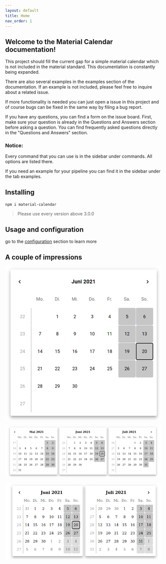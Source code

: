 ```yaml
---
layout: default
title: Home
nav_order: 1
---
```


## Welcome to the Material Calendar documentation!

This project should fill the current gap for a simple material calendar which is not included in the material standard. This documentation is constantly being expanded.

There are also several examples in the examples section of the documentation. If an example is not included, please feel free to inquire about a related issue.

If more functionality is needed you can just open a issue in this project and of course bugs can be fixed in the same way by filing a bug report.

If you have any questions, you can find a form on the issue board. First, make sure your question is already in the Questions and Answers section before asking a question. You can find frequently asked questions directly in the "Questions and Answers" section.

### Notice:

Every command that you can use is in the sidebar under commands. All options are listed there.

If you need an example for your pipeline you can find it in the sidebar under the tab examples.


## Installing
`npm i material-calendar`

> Please use every version above 3.0.0

## Usage and configuration

go to the [configuration](https://eksrvb.github.io/material-calendar/configuration) section to learn more

## A couple of impressions

![material-calendar-single-month](https://github.com/eksrvb/material-calendar/raw/main/docs/material-calendar-single-month.png)

![material-calendar-three-months](https://github.com/eksrvb/material-calendar/raw/main/docs/material-calendar-three-months.png)

![material-calendar-two-months-with-placeholder](https://github.com/eksrvb/material-calendar/raw/main/docs/material-calendar-two-months-with-placeholder.png)
